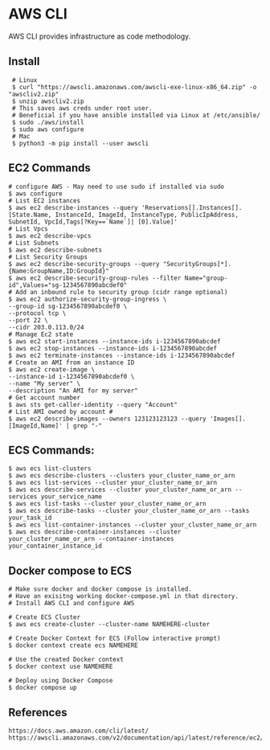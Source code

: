 AWS CLI
========

AWS CLI provides infrastructure as code methodology. 

Install
-------

     # Linux
     $ curl "https://awscli.amazonaws.com/awscli-exe-linux-x86_64.zip" -o "awscliv2.zip"
     $ unzip awscliv2.zip
     # This saves aws creds under root user.
     # Beneficial if you have ansible installed via Linux at /etc/ansible/ 
     $ sudo ./aws/install
     $ sudo aws configure
     # Mac
     $ python3 -m pip install --user awscli

EC2 Commands
--------------

    # configure AWS - May need to use sudo if installed via sudo 
    $ aws configure
    # List EC2 instances
    $ aws ec2 describe-instances --query 'Reservations[].Instances[].[State.Name, InstanceId, ImageId, InstanceType, PublicIpAddress, SubnetId, VpcId,Tags[?Key==`Name`]| [0].Value]' 
    # List Vpcs
    $ aws ec2 describe-vpcs
    # List Subnets
    $ aws ec2 describe-subnets
    # List Security Groups
    $ aws ec2 describe-security-groups --query "SecurityGroups[*].{Name:GroupName,ID:GroupId}"
    $ aws ec2 describe-security-group-rules --filter Name="group-id",Values="sg-1234567890abcdef0"
    # Add an inbound rule to security group (cidr range optional)
    $ aws ec2 authorize-security-group-ingress \
    --group-id sg-1234567890abcdef0 \
    --protocol tcp \
    --port 22 \
    --cidr 203.0.113.0/24
    # Manage Ec2 state
    $ aws ec2 start-instances --instance-ids i-1234567890abcdef
    $ aws ec2 stop-instances --instance-ids i-1234567890abcdef
    $ aws ec2 terminate-instances --instance-ids i-1234567890abcdef
    # Create an AMI from an instance ID
    $ aws ec2 create-image \
    --instance-id i-1234567890abcdef0 \
    --name "My server" \
    --description "An AMI for my server"
    # Get account number
    $ aws sts get-caller-identity --query "Account"
    # List AMI owned by account #
    $ aws ec2 describe-images --owners 123123123123 --query 'Images[].[ImageId,Name]' | grep "-"

ECS Commands:
-------------

    $ aws ecs list-clusters
    $ aws ecs describe-clusters --clusters your_cluster_name_or_arn
    $ aws ecs list-services --cluster your_cluster_name_or_arn
    $ aws ecs describe-services --cluster your_cluster_name_or_arn --services your_service_name
    $ aws ecs list-tasks --cluster your_cluster_name_or_arn
    $ aws ecs describe-tasks --cluster your_cluster_name_or_arn --tasks your_task_id
    $ aws ecs list-container-instances --cluster your_cluster_name_or_arn
    $ aws ecs describe-container-instances --cluster your_cluster_name_or_arn --container-instances your_container_instance_id

Docker compose to ECS
---------------------

    # Make sure docker and docker compose is installed.
    # Have an exisitng working docker-compose.yml in that directory.
    # Install AWS CLI and configure AWS

    # Create ECS Cluster
    $ aws ecs create-cluster --cluster-name NAMEHERE-cluster

    # Create Docker Context for ECS (Follow interactive prompt)
    $ docker context create ecs NAMEHERE

    # Use the created Docker context
    $ docker context use NAMEHERE

    # Deploy using Docker Compose
    $ docker compose up

References
----------

    https://docs.aws.amazon.com/cli/latest/
    https://awscli.amazonaws.com/v2/documentation/api/latest/reference/ec2/index.html
